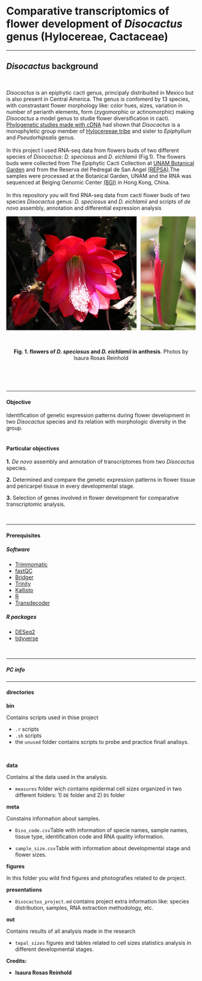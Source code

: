 
# **Comparative transcriptomics of flower development of *Disocactus* genus (Hylocereae, Cactaceae)**

---


## *Disocactus* background
<br>

*Disocactus* is an epiphytic cacti genus, principaly distribuited in Mexico but is also present in Central America. The genus is confomerd by 13 species, with constrastant flower morphology like: color hues, sizes, variation in number of perianth elements, form (zygomorphic or actinomorphic) making *Disocactus* a model genus to studie flower diversification in cacti. [Phylogenetic studies made with cDNA](https://bioone.org/journals/willdenowia/volume-46/issue-1/wi.46.46112/Molecular-phylogeny-and-taxonomy-of-the-genus-iDisocactus-i-iCactaceae/10.3372/wi.46.46112.full) had shown that *Disocactus* is a monophyletic group member of [Hylocereeae tribe](https://www.researchgate.net/publication320829990_A_phylogenetic_framework_for_the_Hylocereeae_Cactaceae_and_implications_for_the_circumscription_of_the_genera) and sister to *Epiphyllum* and *Pseudorhipsalis* genus.<br>
<br>
In this project I used RNA-seq data from flowers buds of two different species of *Disocactus*: *D. speciosus* and *D. eichlamii* (Fig.1).  The flowers buds were collected from The Epiphytic Cacti Collection at [UNAM Botanical Garden](http://www.ib.unam.mx/jardin/) and from the Reserva del Pedregal de San Angel [(REPSA)](http://www.repsa.unam.mx/).The samples were processed at the Botanical Garden, UNAM and the RNA was sequenced at Beiging Genomic Center [(BGI)](BGI) in Hong Kong, China.<br>
<br>
In this repository you will find RNA-seq data from cacti flower buds of two species *Disocactus* genus: *D. speciosus* and *D. eichlamii* and scripts of  *de novo* assembly, annotation and differential expression analysis

<p align="center">
<img src="figures/flores.jpg" width="800">
</p>



<br>
<center>

**Fig. 1. flowers of *D. speciosus* and *D. eichlamii* in anthesis**. Photos by Isaura Rosas Reinhold </center>


<br>
<br>
<br>

---
#### Objective

Identification of genetic expression patterns during flower development in two *Disocactus* species and its relation with morphologic diversity in the group.
<br>
<br>
#### Particular objectives <br>

**1.** *De novo* assembly and annotation of transcriptomes from two *Disocactus* species.


**2.** Determined and compare the genetic expression patterns in flower tissue and pericarpel tissue in every developmental stage.


**3.** Selection of genes involved in flower development for comparative transcriptomic analysis.

<br>

---
#### Prerequisites
##### Software
- [Trimmomatic](http://www.usadellab.org/cms/?page=trimmomatic)<br>
- [fastQC](https://www.bioinformatics.babraham.ac.uk/projects/fastqc/)<br>
- [Bridger](https://genomebiology.biomedcentral.com/articles/10.1186/s13059-015-0596-2)<br>
- [Trinity](https://github.com/trinityrnaseq/trinityrnaseq/wiki)<br>
- [Kallisto](https://pachterlab.github.io/kallisto) <br>
- [R](https://www.r-project.org/)<br>
- [Transdecoder](https://github.com/TransDecoder/TransDecoder/wiki)<br>


##### R packages
- [DESeq2](https://bioconductor.org/packages/release/bioc/html/DESeq2.html)<br>
- [tidyverse](https://www.tidyverse.org/)
<br>

---
##### PC info <br>


---
#### directories

 **bin**

Contains scripts used in thise project

 - ```.r``` scripts
 - ```.sh```  scripts
 - the ```unused``` folder contains scripts to probe and practice finall analisys.
<br>


 **data** <br>

Contains al the data used in the analysis.

- ```measures``` folder wich contains epidermal cell sizes organized in two different folders: 1) ```DE``` folder and 2) ```DS``` folder

**meta**<br>

Constains information about samples. <br>

- ```Diso_code.csv```Table with information of specie names, sample names, tissue type, identification code and RNA quality information.

- ```sample_size.csv```Table with information about developmental stage and flower sizes.


**figures**

In this folder you wild find figures and photografies related to de project.


**presentations**

 - ```Disocactus_project.md``` contains project extra information like: species distribution, samples, RNA extraction methodology, etc.


**out** <br>

Contains results of all analysis made in the research
<br>
- ```tepal_sizes```  figures and tables related to cell sizes statistics analysis in different developmental stages. <br>




**Credits:**

* **Isaura Rosas Reinhold**
